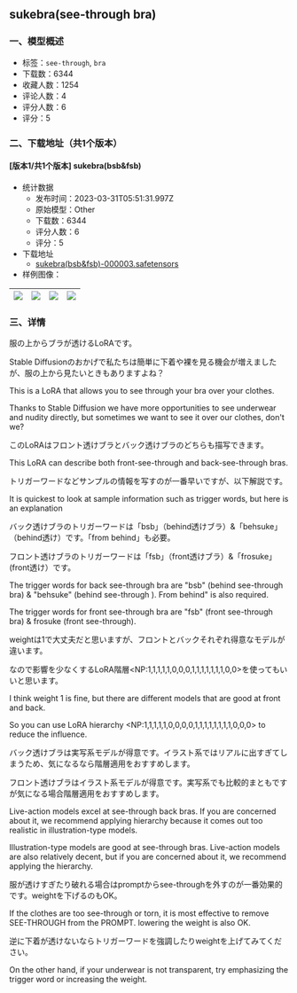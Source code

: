 ## sukebra(see-through bra)
### 一、模型概述

- 标签：`see-through`, `bra`
- 下载数：6344
- 收藏人数：1254
- 评论人数：4
- 评分人数：6
- 评分：5

### 二、下载地址（共1个版本）

#### [版本1/共1个版本] sukebra(bsb&fsb)

- 统计数据
  - 发布时间：2023-03-31T05:51:31.997Z
  - 原始模型：Other
  - 下载数：6344
  - 评分人数：6
  - 评分：5
- 下载地址
  - [sukebra(bsb&fsb)-000003.safetensors](https://civitai.com/api/download/models/31852)
- 样例图像：

| <img src="https://image.civitai.com/xG1nkqKTMzGDvpLrqFT7WA/a966118e-8a10-40ce-27f8-0cc94bf03f00/width=450/362406.jpeg" /> | <img src="https://image.civitai.com/xG1nkqKTMzGDvpLrqFT7WA/71d6bbcd-880b-49e1-c906-b6d882a5b600/width=450/362412.jpeg" /> | <img src="https://image.civitai.com/xG1nkqKTMzGDvpLrqFT7WA/17742044-dfe0-4d20-bfdd-989dff547200/width=450/362413.jpeg" /> | <img src="https://image.civitai.com/xG1nkqKTMzGDvpLrqFT7WA/01434099-069e-4a4d-2dce-28d0b3c5fc00/width=450/362411.jpeg" /> |
| ---- | ---- | ---- | ---- |


### 三、详情
<p>服の上からブラが透けるLoRAです。</p><p>Stable Diffusionのおかげで私たちは簡単に下着や裸を見る機会が増えましたが、服の上から見たいときもありますよね？</p><p>This is a LoRA that allows you to see through your bra over your clothes.</p><p>Thanks to Stable Diffusion we have more opportunities to see underwear and nudity directly, but sometimes we want to see it over our clothes, don't we?</p><p>このLoRAはフロント透けブラとバック透けブラのどちらも描写できます。</p><p>This LoRA can describe both front-see-through and back-see-through bras.</p><p>トリガーワードなどサンプルの情報を写すのが一番早いですが、以下解説です。</p><p>It is quickest to look at sample information such as trigger words, but here is an explanation</p><p>バック透けブラのトリガーワードは「bsb」（behind透けブラ）&amp;「behsuke」（behind透け）です。「from behind」も必要。</p><p>フロント透けブラのトリガーワードは「fsb」（front透けブラ）&amp;「frosuke」(front透け）です。</p><p>The trigger words for back see-through bra are "bsb" (behind see-through bra) &amp; "behsuke" (behind see-through ). From behind" is also required.</p><p>The trigger words for front see-through bra are "fsb" (front see-through bra) &amp; frosuke (front see-through).</p><p>weightは1で大丈夫だと思いますが、フロントとバックそれぞれ得意なモデルが違います。</p><p>なので影響を少なくするLoRA階層&lt;NP:1,1,1,1,1,0,0,0,1,1,1,1,1,1,1,0,0&gt;を使ってもいいと思います。</p><p>I think weight 1 is fine, but there are different models that are good at front and back.</p><p>So you can use LoRA hierarchy &lt;NP:1,1,1,1,1,0,0,0,0,1,1,1,1,1,1,1,1,0,0,0&gt; to reduce the influence.</p><p>バック透けブラは実写系モデルが得意です。イラスト系ではリアルに出すぎてしまうため、気になるなら階層適用をおすすめします。</p><p>フロント透けブラはイラスト系モデルが得意です。実写系でも比較的まともですが気になる場合階層適用をおすすめします。</p><p>Live-action models excel at see-through back bras. If you are concerned about it, we recommend applying hierarchy because it comes out too realistic in illustration-type models.</p><p>Illustration-type models are good at see-through bras. Live-action models are also relatively decent, but if you are concerned about it, we recommend applying the hierarchy.</p><p>服が透けすぎたり破れる場合はpromptからsee-throughを外すのが一番効果的です。weightを下げるのもOK。</p><p>If the clothes are too see-through or torn, it is most effective to remove SEE-THROUGH from the PROMPT. lowering the weight is also OK.</p><p>逆に下着が透けないならトリガーワードを強調したりweightを上げてみてください。</p><p>On the other hand, if your underwear is not transparent, try emphasizing the trigger word or increasing the weight.</p>